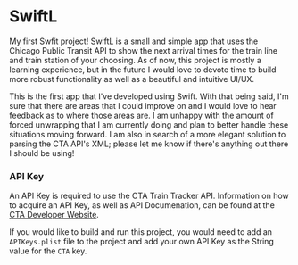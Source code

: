# SwiftL
My first Swfit project! SwiftL is a small and simple app that uses the Chicago Public Transit API to show the next arrival times for the train line and train station of your choosing. As of now, this project is mostly a learning experience, but in the future I would love to devote time to build more robust functionality as well as a beautiful and intuitive UI/UX.

This is the first app that I've developed using Swift. With that being said, I'm sure that there are areas that I could improve on and I would love to hear feedback as to where those areas are. I am unhappy with the amount of forced unwrapping that I am currently doing and plan to better handle these situations moving forward. I am also in search of a more elegant solution to parsing the CTA API's XML; please let me know if there's anything out there I should be using!

### API Key
An API Key is required to use the CTA Train Tracker API. Information on how to acquire an API Key, as well as API Documenation, can be found at the [CTA Developer Website](http://www.transitchicago.com/developers/traintracker.aspx).

If you would like to build and run this project, you would need to add an `APIKeys.plist` file to the project and add your own API Key as the String value for the `CTA` key.
